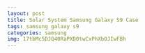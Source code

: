 ```yaml
---
layout: post
title: Solar System Samsung Galaxy S9 Case
tags: samsung galaxy s9
categories: samsung
img: 17tbMc5DJQ40RaPXD0twCxPhXbOJIwFBh
---
```

